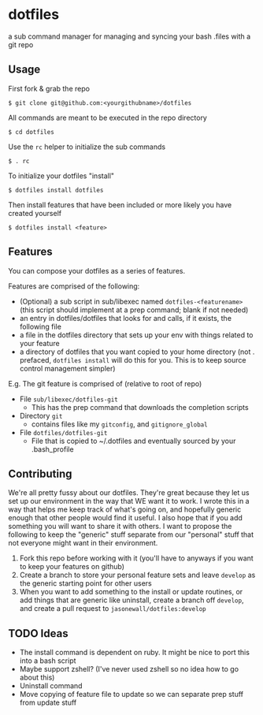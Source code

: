 dotfiles
========

a sub command manager for managing and syncing your bash .files with a git repo

## Usage

First fork & grab the repo

    $ git clone git@github.com:<yourgithubname>/dotfiles

All commands are meant to be executed in the repo directory

    $ cd dotfiles

Use the `rc` helper to initialize the sub commands

    $ . rc

To initialize your dotfiles "install"

    $ dotfiles install dotfiles

Then install features that have been included or more likely you have created yourself

    $ dotfiles install <feature>

## Features

You can compose your dotfiles as a series of features.

Features are comprised of the following:

- (Optional) a sub script in sub/libexec named `dotfiles-<featurename>` (this script should implement at a prep command; blank if not needed)
- an entry in dotfiles/dotfiles that looks for and calls, if it exists, the following file
- a file in the dotfiles directory that sets up your env with things related to your feature
- a directory of dotfiles that you want copied to your home directory (not . prefaced, `dotfiles install` will do this for you. This is to keep source control management simpler)

E.g. The git feature is comprised of (relative to root of repo)

- File `sub/libexec/dotfiles-git`
    - This has the prep command that downloads the completion scripts
- Directory `git`
    - contains files like my `gitconfig`, and `gitignore_global`
- File `dotfiles/dotfiles-git`
    - File that is copied to ~/.dotfiles and eventually sourced by your .bash_profile

## Contributing

We're all pretty fussy about our dotfiles. They're great because they let us set up our environment in the way that WE want it to work. I wrote this in a way that helps me keep track of what's going on, and hopefully generic enough that other people would find it useful. I also hope that if you add something you will want to share it with others. I want to propose the following to keep the "generic" stuff separate from our "personal" stuff that not everyone might want in their environment.

1. Fork this repo before working with it (you'll have to anyways if you want to keep your features on github)
2. Create a branch to store your personal feature sets and leave `develop` as the generic starting point for other users
3. When you want to add something to the install or update routines, or add things that are generic like uninstall, create a branch off `develop`, and create a pull request to `jasonewall/dotfiles:develop`

## TODO Ideas

- The install command is dependent on ruby. It might be nice to port this into a bash script
- Maybe support zshell? (I've never used zshell so no idea how to go about this)
- Uninstall command
- Move copying of feature file to update so we can separate prep stuff from update stuff
